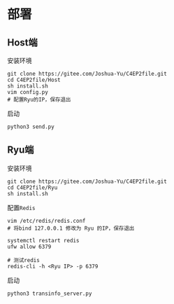 # 部署

## Host端

安装环境

```shell
git clone https://gitee.com/Joshua-Yu/C4EP2file.git
cd C4EP2file/Host
sh install.sh
vim config.py
# 配置Ryu的IP，保存退出
```

启动

```shell
python3 send.py
```

## Ryu端

安装环境

```shell
git clone https://gitee.com/Joshua-Yu/C4EP2file.git
cd C4EP2file/Ryu
sh install.sh
```

配置`Redis`

```shell
vim /etc/redis/redis.conf
# 将bind 127.0.0.1 修改为 Ryu 的IP，保存退出

systemctl restart redis
ufw allow 6379

# 测试redis
redis-cli -h <Ryu IP> -p 6379
```

启动

```shell
python3 transinfo_server.py
```

